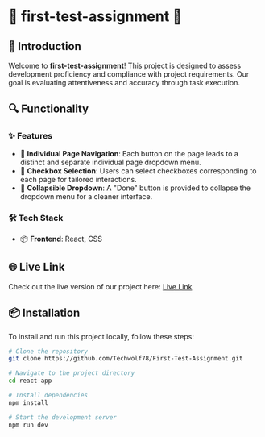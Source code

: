 # 🌟 first-test-assignment 🌟

## 🚀 Introduction

Welcome to **first-test-assignment**! This project is designed to assess development proficiency and compliance
with project requirements. Our goal is evaluating attentiveness and accuracy through task execution.

## 🔍 Functionality

### ✨ Features

- 🔹 **Individual Page Navigation**: Each button on the page leads to a distinct and separate individual page dropdown menu.
- 🔹 **Checkbox Selection**: Users can select checkboxes corresponding to each page for tailored interactions.
- 🔹 **Collapsible Dropdown**: A "Done" button is provided to collapse the dropdown menu for a cleaner interface.

### 🛠️ Tech Stack

- 📦 **Frontend**: React, CSS

## 🌐 Live Link

Check out the live version of our project here: [Live Link](https://first-test-assignment.vercel.app/)

## 📦 Installation

To install and run this project locally, follow these steps:

```bash
# Clone the repository
git clone https://github.com/Techwolf78/First-Test-Assignment.git

# Navigate to the project directory
cd react-app

# Install dependencies
npm install

# Start the development server
npm run dev
```
